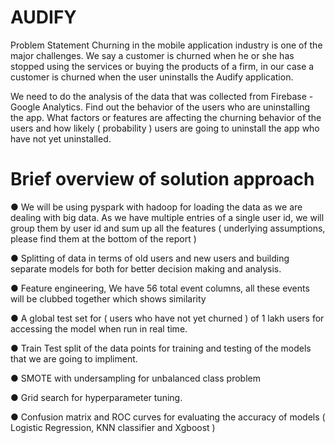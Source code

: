 # AUDIFY
Problem Statement
Churning in the mobile application industry is one of the major challenges. We say a customer is
churned when he or she has stopped using the services or buying the products of a firm, in our case
a customer is churned when the user uninstalls the Audify application.

We need to do the analysis of the data that was collected from Firebase - Google Analytics. Find out
the behavior of the users who are uninstalling the app. What factors or features are affecting the
churning behavior of the users and how likely ( probability ) users are going to uninstall the app who
have not yet uninstalled.

# Brief overview of solution approach

● We will be using pyspark with hadoop for loading the data as we are dealing with big data. As
we have multiple entries of a single user id, we will group them by user id and sum up all the
features ( underlying assumptions, please find them at the bottom of the report )

● Splitting of data in terms of old users and new users and building separate models for both
for better decision making and analysis.

● Feature engineering, We have 56 total event columns, all these events will be clubbed
together which shows similarity

● A global test set for ( users who have not yet churned ) of 1 lakh users for accessing the
model when run in real time.

● Train Test split of the data points for training and testing of the models that we are going to
impliment.

● SMOTE with undersampling for unbalanced class problem

● Grid search for hyperparameter tuning.

● Confusion matrix and ROC curves for evaluating the accuracy of models ( Logistic
Regression, KNN classifier and Xgboost )
